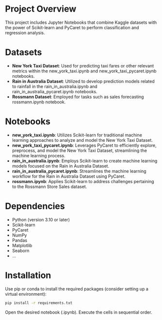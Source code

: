 # Project Overview

This project includes Jupyter Notebooks that combine Kaggle datasets with the power of Scikit-learn and PyCaret to perform classification and regression analysis.

# Datasets

* <b>New York Taxi Dataset</b>: Used for predicting taxi fares or other relevant metrics within the new_york_taxi.ipynb and new_york_taxi_pycaret.ipynb notebooks.
* <b>Rain in Australia Dataset</b>: Utilized to develop prediction models related to rainfall in the rain_in_australia.ipynb and rain_in_australia_pycaret.ipynb notebooks.
* <b>Rossmann Dataset</b>: Employed for tasks such as sales forecasting rossmann.ipynb notebook.

# Notebooks

* <b>new_york_taxi.ipynb</b>:
Utilizes Scikit-learn for traditional machine learning approaches to analyze and model the New York Taxi Dataset.
* <b>new_york_taxi_pycaret.ipynb</b>:
Leverages PyCaret to efficiently explore, preprocess, and model the New York Taxi Dataset, streamlining the machine learning process.
* <b>rain_in_australia.ipynb</b>:
Employs Scikit-learn to create machine learning models focused on the Rain in Australia Dataset.
* <b>rain_in_australia_pycaret.ipynb</b>:
Streamlines the machine learning workflow for the Rain in Australia Dataset using PyCaret.
* <b>rossmann.ipynb</b>:
Applies Scikit-learn to address challenges pertaining to the Rossmann Store Sales dataset.

# Dependencies

* Python (version 3.10 or later)
* Scikit-learn
* PyCaret
* NumPy
* Pandas
* Matplotlib
* Seaborn
* ...

# Installation

Use pip or conda to install the required packages (consider setting up a virtual environment):

```Bash
pip install -r requirements.txt
```

Open the desired notebook (.ipynb).
Execute the cells in sequential order.
